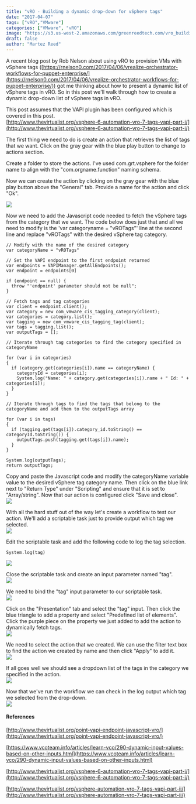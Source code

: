 ```yaml
---
title: "vRO - Building a dynamic drop-down for vSphere tags"
date: "2017-04-07"
tags: ["vRO","VMware"]
categories: ["VMware", "vRO"]
image: "https://s3.us-west-2.amazonaws.com/greenreedtech.com/vro_building_a_dynamic_drop_down_for_vsphere_tags/vROvSphereTags_9.png"
draft: false
author: "Martez Reed"
---
```


A recent blog post by Rob Nelson about using vRO to provision VMs with vSphere tags ([https://rnelson0.com/2017/04/06/vrealize-orchestrator-workflows-for-puppet-enterprise/](https://rnelson0.com/2017/04/06/vrealize-orchestrator-workflows-for-puppet-enterprise/)) got me thinking about how to present a dynamic list of vSphere tags in vRO. So in this post we'll walk through how to create a dynamic drop-down list of vSphere tags in vRO.

This post assumes that the VAPI plugin has been configured which is covered in this post.  
[http://www.thevirtualist.org/vsphere-6-automation-vro-7-tags-vapi-part-i/](http://www.thevirtualist.org/vsphere-6-automation-vro-7-tags-vapi-part-i/)

The first thing we need to do is create an action that retrieves the list of tags that we want. Click on the gray gear with the blue play button to change to actions section.

Create a folder to store the actions. I've used com.grt.vsphere for the folder name to align with the "com.orgname.function" naming schema.

Now we can create the action by clicking on the gray gear with the blue play button above the "General" tab. Provide a name for the action and click "Ok".

![](https://s3.us-west-2.amazonaws.com/greenreedtech.com/vro_building_a_dynamic_drop_down_for_vsphere_tags/vROvSphereTags_1.png)

Now we need to add the Javascript code needed to fetch the vSphere tags from the category that we want. The code below does just that and all we need to modify is the 'var categoryname = "vROTags"' line at the second line and replace "vROTags" with the desired vSphere tag category.

```
// Modify with the name of the desired category
var categoryName = "vROTags"

// Set the VAPI endpoint to the first endpoint returned
var endpoints = VAPIManager.getAllEndpoints();  
var endpoint = endpoints[0]

if (endpoint == null) {  
  throw "'endpoint' parameter should not be null";
}

// Fetch tags and tag categories
var client = endpoint.client();  
var category = new com_vmware_cis_tagging_category(client);  
var categories = category.list();  
var tagging = new com_vmware_cis_tagging_tag(client);  
var tags = tagging.list();  
var outputTags = [];

// Iterate through tag categories to find the category specified in categoryName

for (var i in categories)  
{
  if (category.get(categories[i]).name == categoryName) {
    categoryId = categories[i];
    System.log("Name: " + category.get(categories[i]).name + " Id: " + categories[i]);
  }
}

// Iterate through tags to find the tags that belong to the categoryName and add them to the outputTags array

for (var i in tags)  
{
  if (tagging.get(tags[i]).category_id.toString() == categoryId.toString()) {
    outputTags.push(tagging.get(tags[i]).name);
  }
}

System.log(outputTags);  
return outputTags;  
```

Copy and paste the Javascript code and modify the categoryName variable value to the desired vSphere tag category name. Then click on the blue link next to "Return Type" under "Scripting" and ensure that it is set to "Array/string". Now that our action is configured click "Save and close".  
![](https://s3.us-west-2.amazonaws.com/greenreedtech.com/vro_building_a_dynamic_drop_down_for_vsphere_tags/vROvSphereTags_2.png)

With all the hard stuff out of the way let's create a workflow to test our action. We'll add a scriptable task just to provide output which tag we selected.  
![](https://s3.us-west-2.amazonaws.com/greenreedtech.com/vro_building_a_dynamic_drop_down_for_vsphere_tags/vROvSphereTags_3.png)

Edit the scriptable task and add the following code to log the tag selection.

```
System.log(tag)  
```

![](https://s3.us-west-2.amazonaws.com/greenreedtech.com/vro_building_a_dynamic_drop_down_for_vsphere_tags/vROvSphereTags_4.png)

Close the scriptable task and create an input parameter named "tag".  
![](https://s3.us-west-2.amazonaws.com/greenreedtech.com/vro_building_a_dynamic_drop_down_for_vsphere_tags/vROvSphereTags_5.png)

We need to bind the "tag" input parameter to our scriptable task.  
![](https://s3.us-west-2.amazonaws.com/greenreedtech.com/vro_building_a_dynamic_drop_down_for_vsphere_tags/vROvSphereTags_6.png)

Click on the "Presentation" tab and select the "tag" input. Then click the blue triangle to add a property and select "Predefined list of elements". Click the purple piece on the property we just added to add the action to dynamically fetch tags.  
![](https://s3.us-west-2.amazonaws.com/greenreedtech.com/vro_building_a_dynamic_drop_down_for_vsphere_tags/vROvSphereTags_7.png)

We need to select the action that we created. We can use the filter text box to find the action we created by name and then click "Apply" to add it.  
![](https://s3.us-west-2.amazonaws.com/greenreedtech.com/vro_building_a_dynamic_drop_down_for_vsphere_tags/vROvSphereTags_8.png)

If all goes well we should see a dropdown list of the tags in the category we specified in the action.  
![](https://s3.us-west-2.amazonaws.com/greenreedtech.com/vro_building_a_dynamic_drop_down_for_vsphere_tags/vROvSphereTags_9.png)

Now that we've run the workflow we can check in the log output which tag we selected from the drop-down.  
![](https://s3.us-west-2.amazonaws.com/greenreedtech.com/vro_building_a_dynamic_drop_down_for_vsphere_tags/vROvSphereTags_10.png)

#### References

[http://www.thevirtualist.org/point-vapi-endpoint-javascript-vro/](http://www.thevirtualist.org/point-vapi-endpoint-javascript-vro/)

[https://www.vcoteam.info/articles/learn-vco/290-dynamic-input-values-based-on-other-inputs.html](https://www.vcoteam.info/articles/learn-vco/290-dynamic-input-values-based-on-other-inputs.html)

[http://www.thevirtualist.org/vsphere-6-automation-vro-7-tags-vapi-part-i/](http://www.thevirtualist.org/vsphere-6-automation-vro-7-tags-vapi-part-i/)

[http://www.thevirtualist.org/vsphere-automation-vro-7-tags-vapi-part-ii/](http://www.thevirtualist.org/vsphere-automation-vro-7-tags-vapi-part-ii/)
